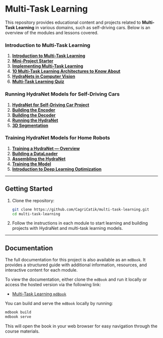 # Multi-Task Learning

This repository provides educational content and projects related to **Multi-Task Learning** in various domains, such as self-driving cars. Below is an overview of the modules and lessons covered.

### Introduction to Multi-Task Learning
1. **[Introduction to Multi-Task Learning](./docs/src/intro/introduction.md)**
2. **[Mini-Project Starter](link/to/project-starter)**
3. **[Implementing Multi-Task Learning](link/to/implementing-mtl)**
4. **[10 Multi-Task Learning Architectures to Know About](link/to/architectures)**
5. **[HydraNets in Computer Vision](link/to/hydranets-computer-vision)**
6. **[Multi-Task Learning Quiz](link/to/quiz)**

### Running HydraNet Models for Self-Driving Cars
1. **[HydraNet for Self-Driving Car Project](link/to/hydranet-car-project)**
2. **[Building the Encoder](link/to/encoder-building)**
3. **[Building the Decoder](link/to/decoder-building)**
4. **[Running the HydraNet](link/to/running-hydranet)**
5. **[3D Segmentation](link/to/3d-segmentation)**

### Training HydraNet Models for Home Robots
1. **[Training a HydraNet — Overview](link/to/training-overview)**
2. **[Building a DataLoader](link/to/dataloader-building)**
3. **[Assembling the HydraNet](link/to/assembling-hydranet)**
4. **[Training the Model](link/to/training-model)**
5. **[Introduction to Deep Learning Optimization](link/to/deep-learning-optimization)**

---

## Getting Started

1. Clone the repository:
   ```bash
   git clone https://github.com/CagriCatik/multi-task-learning.git
   cd multi-task-learning
   ```

2. Follow the instructions in each module to start learning and building projects with HydraNet and multi-task learning models.

---

## Documentation

The full documentation for this project is also available as an `mdBook`. It provides a structured guide with additional information, resources, and interactive content for each module.

To view the documentation, either clone the `mdBook` and run it locally or access the hosted version via the following link:

- [Multi-Task Learning `mdBook`](link/to/mdbook)

You can build and serve the `mdBook` locally by running:
   ```bash
   mdbook build
   mdbook serve
   ```

This will open the book in your web browser for easy navigation through the course materials.
